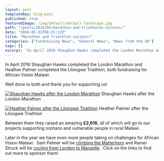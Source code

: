 ```yaml
---
layout: post
templateKey: blog-post
published: true
featuredImage: /img/default/default-landscape.jpg
path: "/posts/2016/05/marathon-and-triathalon-success/"
date: "2016-05-01T08:31:12Z"
title: "Marathon and Triathlon success!"
categories: ["Fundraising News", "General News", "News from the UK"]
tags: []
excerpt: "In April 2016 Shaughan Hawks completed the London Marathon and Heather Palmer completed the Lilongw..."
---
```


In April 2016 Shaughan Hawks completed the London Marathon and Heather Palmer completed the Lilongwe Triathlon, both fundraising for African Vision Malawi.

Well done to both and thank you for supporting us!

[![Shaughan Hawks after the London Marathon](https://f000.backblazeb2.com/file/avm-wp-uploads/2016/05/Shaughan-Hawks-Marathon-300x200.jpg)](https://f000.backblazeb2.com/file/avm-wp-uploads/2016/05/Shaughan-Hawks-Marathon.jpg) Shaughan Hawks after the London Marathon

[![Heather Palmer after the Lilongwe Triathlon](https://f000.backblazeb2.com/file/avm-wp-uploads/2016/05/Heather-Triathlon.jpg)](https://f000.backblazeb2.com/file/avm-wp-uploads/2016/05/Heather-Triathlon.jpg) Heather Palmer after the Lilongwe Triathlon

Between them they raised an amazing **£2,616**, all of which will go to our projects supporting orphans and vulnerable people in rural Malawi.

Later in the year we have even more people taking on challenges for African Vision Malawi.  Sam Palmer will be [climbing the Matterhorn](https://mydonate.bt.com/fundraisers/africanvisionsummit) and Rainer Struck will be [cycling from London to Marseille](https://mydonate.bt.com/fundraisers/rainerstruckpedaltoempower).  Click on the links to find out more to sponsor them!
